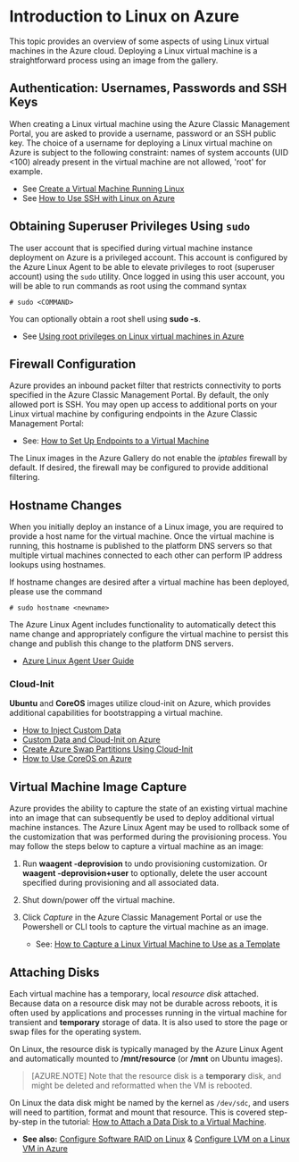 <properties
    pageTitle="Introduction to Linux in Azure | Azure"
    description="Learn about using Linux virtual machines on Azure."
    services="virtual-machines-linux"
    documentationcenter="python"
    author="szarkos"
    manager="timlt"
    editor=""
    tags="azure-resource-manager,azure-service-management" />
<tags
    ms.assetid="b13bf305-87bf-4df3-815e-e8f6337aa6ea"
    ms.service="virtual-machines-linux"
    ms.workload="infrastructure-services"
    ms.tgt_pltfrm="vm-linux"
    ms.devlang="na"
    ms.topic="article"
    ms.date="08/24/2016"
    wacn.date=""
    ms.author="szark" />

# Introduction to Linux on Azure
This topic provides an overview of some aspects of using Linux virtual machines in the Azure cloud. Deploying a Linux virtual machine is a straightforward process using an image from the gallery.

## Authentication: Usernames, Passwords and SSH Keys
When creating a Linux virtual machine using the Azure Classic Management Portal, you are asked to provide a username, password or an SSH public key. The choice of a username for deploying a Linux virtual machine on Azure is subject to the following constraint: names of system accounts (UID <100) already present in the virtual machine are not allowed, 'root' for example.

* See [Create a Virtual Machine Running Linux](/documentation/articles/virtual-machines-linux-quick-create-cli/)
* See [How to Use SSH with Linux on Azure](/documentation/articles/virtual-machines-linux-mac-create-ssh-keys/)

## Obtaining Superuser Privileges Using `sudo`
The user account that is specified during virtual machine instance deployment on Azure is a privileged account. This account is configured by the Azure Linux Agent to be able to elevate privileges to root (superuser account) using the `sudo` utility. Once logged in using this user account, you will be able to run commands as root using the command syntax

    # sudo <COMMAND>

You can optionally obtain a root shell using **sudo -s**.

* See [Using root privileges on Linux virtual machines in Azure](/documentation/articles/virtual-machines-linux-use-root-privileges/)

## Firewall Configuration
Azure provides an inbound packet filter that restricts connectivity to ports specified in the Azure Classic Management Portal. By default, the only allowed port is SSH. You may open up access to additional ports on your Linux virtual machine by configuring endpoints in the Azure Classic Management Portal:

* See: [How to Set Up Endpoints to a Virtual Machine](/documentation/articles/virtual-machines-windows-classic-setup-endpoints/)

The Linux images in the Azure Gallery do not enable the *iptables* firewall by default. If desired, the firewall may be configured to provide additional filtering.

## Hostname Changes
When you initially deploy an instance of a Linux image, you are required to provide a host name for the virtual machine. Once the virtual machine is running, this hostname is published to the platform DNS servers so that multiple virtual machines connected to each other can perform IP address lookups using hostnames.

If hostname changes are desired after a virtual machine has been deployed, please use the command

    # sudo hostname <newname>

The Azure Linux Agent includes functionality to automatically detect this name change and appropriately configure the virtual machine to persist this change and publish this change to the platform DNS servers.

* [Azure Linux Agent User Guide](/documentation/articles/virtual-machines-linux-agent-user-guide/)

### Cloud-Init
**Ubuntu** and **CoreOS** images utilize cloud-init on Azure, which provides additional capabilities for bootstrapping a virtual machine.

* [How to Inject Custom Data](/documentation/articles/virtual-machines-windows-classic-inject-custom-data/)
* [Custom Data and Cloud-Init on Azure](https://azure.microsoft.com/blog/2014/04/21/custom-data-and-cloud-init-on-windows-azure/)
* [Create Azure Swap Partitions Using Cloud-Init](https://wiki.ubuntu.com/AzureSwapPartitions)
* [How to Use CoreOS on Azure](https://coreos.com/os/docs/latest/booting-on-azure.html)

## Virtual Machine Image Capture
Azure provides the ability to capture the state of an existing virtual machine into an image that can subsequently be used to deploy additional virtual machine instances. The Azure Linux Agent may be used to rollback some of the customization that was performed during the provisioning process. You may follow the steps below to capture a virtual machine as an image:

1. Run **waagent -deprovision** to undo provisioning customization. Or **waagent -deprovision+user** to optionally, delete the user account specified during provisioning and all associated data.
2. Shut down/power off the virtual machine.
3. Click *Capture* in the Azure Classic Management Portal or use the Powershell or CLI tools to capture the virtual machine as an image.
   
   * See: [How to Capture a Linux Virtual Machine to Use as a Template](/documentation/articles/virtual-machines-linux-classic-capture-image/)

## Attaching Disks
Each virtual machine has a temporary, local *resource disk* attached. Because data on a resource disk may not be durable across reboots, it is often used by applications and processes running in the virtual machine for transient and **temporary** storage of data. It is also used to store the page or swap files for the operating system.

On Linux, the resource disk is typically managed by the Azure Linux Agent and automatically mounted to **/mnt/resource** (or **/mnt** on Ubuntu images).

> [AZURE.NOTE]
> Note that the resource disk is a **temporary** disk, and might be deleted and reformatted when the VM is rebooted.
> 
> 

On Linux the data disk might be named by the kernel as `/dev/sdc`, and users will need to partition, format and mount that resource. This is covered step-by-step in the tutorial: [How to Attach a Data Disk to a Virtual Machine](/documentation/articles/virtual-machines-linux-classic-attach-disk/).

* **See also:** [Configure Software RAID on Linux](/documentation/articles/virtual-machines-linux-configure-raid/) & [Configure LVM on a Linux VM in Azure](/documentation/articles/virtual-machines-linux-configure-lvm/)

